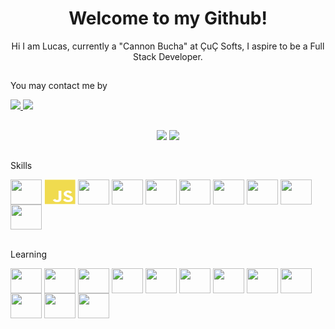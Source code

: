 <h1 align="center">
Welcome to my Github!
</h1>

<p align="center">
  Hi I am Lucas, currently a "Cannon Bucha" at ÇuÇ Softs, I aspire to be a Full Stack Developer.
</p>

 ##

 <p align="left">
 You may contact me by
 </p>
 <a href="mailto:lucasmarquesleao@outlook.com" alt="Outlook">
  <img src="https://img.shields.io/badge/mail.lucasmarquesleao@outlook.com-F74141?style=for-the-badge&logoColor=white&logo=gmail&link=mailto:mail.chaclacata@gmail.com"/>
</a>
<a href="https://instagram.com/lucasmarques_leo" target="_blank"><img src="https://img.shields.io/badge/-Instagram-%23E4405F?style=for-the-badge&logo=instagram&logoColor=white" target="_blank">
</a>

##
 
<div align="center">
  <a href="https://github.com/Lucas-Marques-Leao"></a>
  <img height="170em" src="https://github-readme-stats.vercel.app/api?username=Lucas-Marques-Leao&show_icons=true&theme=dracula&include_all_commits=true&count_private=true"/>
  <img height="170em" src="https://github-readme-stats.vercel.app/api/top-langs/?username=Lucas-Marques-Leao&layout=compact&langs_count=7&theme=dracula"/>
</div>

##

 <p align="left">
 Skills 
 </p>
<div>
  <img align="center" height="40" width="50" src="https://cdn.jsdelivr.net/gh/devicons/devicon/icons/nodejs/nodejs-original.svg" /> 
  <img align="center" height="40" width="50" src="https://raw.githubusercontent.com/devicons/devicon/master/icons/javascript/javascript-plain.svg" /> 
  <img align="center" height="40" width="50" src="https://cdn.jsdelivr.net/gh/devicons/devicon/icons/typescript/typescript-original.svg" />
  <img align="center" height="40" width="50" src="https://cdn.jsdelivr.net/gh/devicons/devicon/icons/express/express-original-wordmark.svg" />        
  <img align="center" height="40" width="50" src="https://cdn.jsdelivr.net/gh/devicons/devicon/icons/html5/html5-original.svg" />
  <img align="center" height="40" width="50" src="https://cdn.jsdelivr.net/gh/devicons/devicon/icons/react/react-original.svg" />
  <img align="center" height="40" width="50" src="https://cdn.jsdelivr.net/gh/devicons/devicon/icons/css3/css3-original.svg" />
  <img align="center" height="40" width="50" src="https://cdn.jsdelivr.net/gh/devicons/devicon/icons/tailwindcss/tailwindcss-original-wordmark.svg" />
  <img align="center" height="40" width="50" src="https://cdn.jsdelivr.net/gh/devicons/devicon/icons/postgresql/postgresql-original.svg" />
  <img align="center" height="40" width="50" src="https://cdn.jsdelivr.net/gh/devicons/devicon/icons/docker/docker-original-wordmark.svg" />
</div>
<br>
<p>Learning</p>
<div>
  <img align="center" height="40" width="50" src="https://cdn.jsdelivr.net/gh/devicons/devicon/icons/nextjs/nextjs-original.svg" />
  <img align="center" height="40" width="50" src="https://cdn.jsdelivr.net/gh/devicons/devicon/icons/github/github-original.svg" />
  <img align="center" height="40" width="50" src="https://cdn.jsdelivr.net/gh/devicons/devicon/icons/amazonwebservices/amazonwebservices-plain-wordmark.svg" />
  <img align="center" height="40" width="50" src="https://cdn.jsdelivr.net/gh/devicons/devicon/icons/googlecloud/googlecloud-original.svg" />
  <img align="center" height="40" width="50" src="https://cdn.jsdelivr.net/gh/devicons/devicon/icons/graphql/graphql-plain.svg" />
  <img align="center" height="40" width="50" src="https://cdn.jsdelivr.net/gh/devicons/devicon/icons/handlebars/handlebars-original.svg" />
  <img align="center" height="40" width="50" src="https://cdn.jsdelivr.net/gh/devicons/devicon/icons/bootstrap/bootstrap-original.svg" />
  <img align="center" height="40" width="50" src="https://cdn.jsdelivr.net/gh/devicons/devicon/icons/adonisjs/adonisjs-original.svg" />
  <img align="center" height="40" width="50" src="https://cdn.jsdelivr.net/gh/devicons/devicon/icons/git/git-original.svg" />
  <img align="center" height="40" width="50" src="https://cdn.jsdelivr.net/gh/devicons/devicon/icons/mongodb/mongodb-original.svg" />
  <img align="center" height="40" width="50" src="https://cdn.jsdelivr.net/gh/devicons/devicon/icons/go/go-original.svg" />
  <img align="center" height="40" width="50" src="https://cdn.jsdelivr.net/gh/devicons/devicon/icons/php/php-original.svg" />
          
          
          
  
              
</div>
